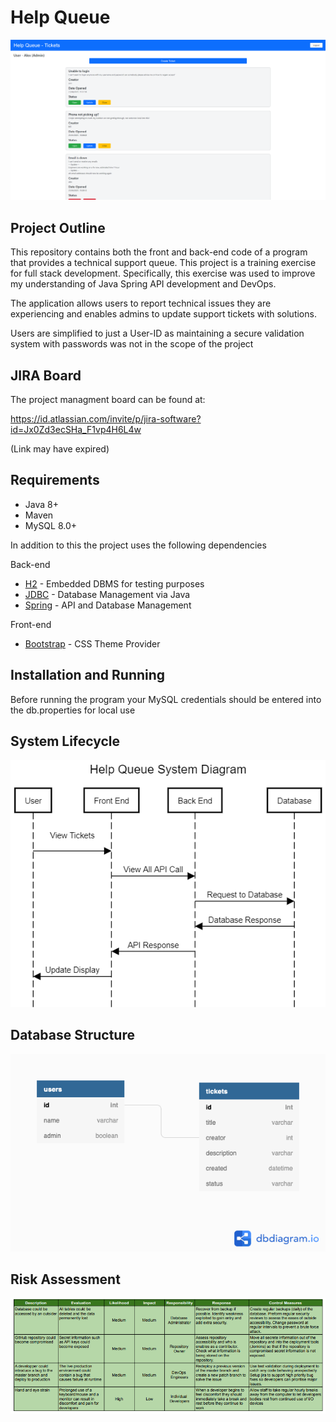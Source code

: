 # Help Queue

![Screenshot](images/Capture.PNG)


## Project Outline

This repository contains both the front and back-end code of a program that provides a technical support queue. This project is a training exercise for full stack development. Specifically, this exercise was used to improve my understanding of Java Spring API development and DevOps.

The application allows users to report technical issues they are experiencing and enables admins to update support tickets with solutions.

Users are simplified to just a User-ID as maintaining a secure validation system with passwords was not in the scope of the project

## JIRA Board

The project managment board can be found at:

https://id.atlassian.com/invite/p/jira-software?id=Jx0Zd3ecSHa_F1vp4H6L4w

(Link may have expired)

## Requirements

* Java 8+
* Maven
* MySQL 8.0+

In addition to this the project uses the following dependencies 

Back-end
* [H2](https://h2database.com) - Embedded DBMS for testing purposes
* [JDBC](https://docs.oracle.com/javase/8/docs/technotes/guides/jdbc/) - Database Management via Java
* [Spring](https://spring.io/) - API and Database Management

Front-end
* [Bootstrap](https://getbootstrap.com/) - CSS Theme Provider

## Installation and Running

Before running the program your MySQL credentials should be entered into the db.properties for local use

## System Lifecycle
![Lifecycle](images/lifecycle.png)

## Database Structure
![Database](images/helptickets.png)

## Risk Assessment
![Risk Assesment](images/risk_assessment.PNG)


